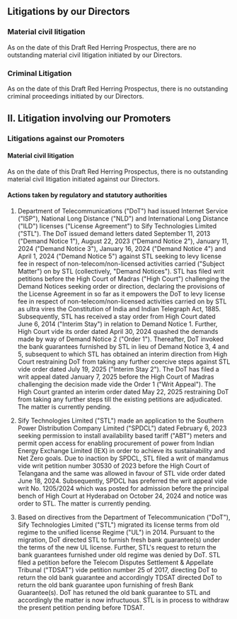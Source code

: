 ## Litigations by our Directors

### Material civil litigation

As on the date of this Draft Red Herring Prospectus, there are no outstanding material civil litigation initiated by our Directors.

### Criminal Litigation

As on the date of this Draft Red Herring Prospectus, there is no outstanding criminal proceedings initiated by our Directors.

## II. Litigation involving our Promoters

### Litigations against our Promoters

#### Material civil litigation

As on the date of this Draft Red Herring Prospectus, there is no outstanding material civil litigation initiated against our Directors.

#### Actions taken by regulatory and statutory authorities

1. Department of Telecommunications ("DoT") had issued Internet Service ("ISP"), National Long Distance ("NLD") and International Long Distance ("ILD") licenses ("License Agreement") to Sify Technologies Limited ("STL"). The DoT issued demand letters dated September 11, 2013 ("Demand Notice 1"), August 22, 2023 ("Demand Notice 2"), January 11, 2024 ("Demand Notice 3"), January 16, 2024 ("Demand Notice 4") and April 1, 2024 ("Demand Notice 5") against STL seeking to levy license fee in respect of non-telecom/non-licensed activities carried ("Subject Matter") on by STL (collectively, "Demand Notices"). STL has filed writ petitions before the High Court of Madras ("High Court") challenging the Demand Notices seeking order or direction, declaring the provisions of the License Agreement in so far as it empowers the DoT to levy license fee in respect of non-telecom/non-licensed activities carried on by STL as ultra vires the Constitution of India and Indian Telegraph Act, 1885. Subsequently, STL has received a stay order from High Court dated June 6, 2014 ("Interim Stay") in relation to Demand Notice 1. Further, High Court vide its order dated April 30, 2024 quashed the demands made by way of Demand Notice 2 ("Order 1"). Thereafter, DoT invoked the bank guarantees furnished by STL in lieu of Demand Notice 3, 4 and 5, subsequent to which STL has obtained an interim direction from High Court restraining DoT from taking any further coercive steps against STL vide order dated July 19, 2025 ("Interim Stay 2"). The DoT has filed a writ appeal dated January 7, 2025 before the High Court of Madras challenging the decision made vide the Order 1 ("Writ Appeal"). The High Court granted an interim order dated May 22, 2025 restraining DoT from taking any further steps till the existing petitions are adjudicated. The matter is currently pending.

2. Sify Technologies Limited ("STL") made an application to the Southern Power Distribution Company Limited ("SPDCL") dated February 6, 2023 seeking permission to install availability based tariff ("ABT") meters and permit open access for enabling procurement of power from Indian Energy Exchange Limited (IEX) in order to achieve its sustainability and Net Zero goals. Due to inaction by SPDCL, STL filed a writ of mandamus vide writ petition number 30530 of 2023 before the High Court of Telangana and the same was allowed in favour of STL vide order dated June 18, 2024. Subsequently, SPDCL has preferred the writ appeal vide writ No. 1205/2024 which was posted for admission before the principal bench of High Court at Hyderabad on October 24, 2024 and notice was order to STL. The matter is currently pending.

3. Based on directives from the Department of Telecommunication ("DoT"), Sify Technologies Limited ("STL") migrated its license terms from old regime to the unified license Regime ("UL") in 2014. Pursuant to the migration, DoT directed STL to furnish fresh bank guarantee(s) under the terms of the new UL license. Further, STL's request to return the bank guarantees furnished under old regime was denied by DoT. STL filed a petition before the Telecom Disputes Settlement & Appellate Tribunal ("TDSAT") vide petition number 25 of 2017, directing DoT to return the old bank guarantee and accordingly TDSAT directed DoT to return the old bank guarantee upon furnishing of fresh Bank Guarantee(s). DoT has retuned the old bank guarantee to STL and accordingly the matter is now infructuous. STL is in process to withdraw the present petition pending before TDSAT.